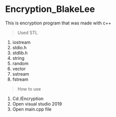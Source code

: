# Encryption_BlakeLee
This is encryption program that was made with c++

>Used STL
1. iostream
2. stdio.h
3. stdlib.h
4. string
5. random
6. vector
7. sstream
8. fstream

>How to use
1. Cd /Encryption
2. Open visual studio 2019
3. Open main.cpp file
 
